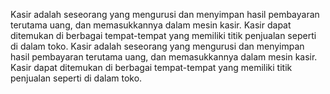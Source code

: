 Kasir adalah seseorang yang mengurusi dan menyimpan hasil pembayaran terutama uang, dan memasukkannya dalam mesin kasir. Kasir dapat ditemukan di berbagai tempat-tempat yang memiliki titik penjualan seperti di dalam toko.
Kasir adalah seseorang yang mengurusi dan menyimpan hasil pembayaran terutama uang, dan memasukkannya dalam mesin kasir. Kasir dapat ditemukan di berbagai tempat-tempat yang memiliki titik penjualan seperti di dalam toko.
